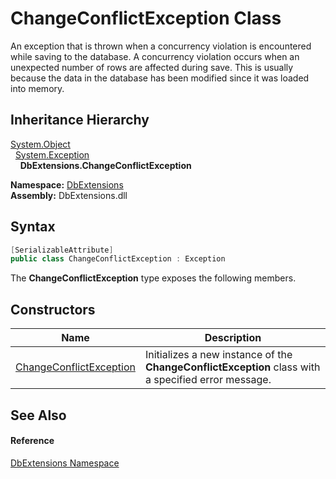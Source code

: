 ChangeConflictException Class
=============================
An exception that is thrown when a concurrency violation is encountered while saving to the database. A concurrency violation occurs when an unexpected number of rows are affected during save. This is usually because the data in the database has been modified since it was loaded into memory.


Inheritance Hierarchy
---------------------
[System.Object][1]  
  [System.Exception][2]  
    **DbExtensions.ChangeConflictException**  
  
**Namespace:** [DbExtensions][3]  
**Assembly:** DbExtensions.dll

Syntax
------

```csharp
[SerializableAttribute]
public class ChangeConflictException : Exception
```

The **ChangeConflictException** type exposes the following members.


Constructors
------------

| Name                         | Description                                                                                         |
| ---------------------------- | --------------------------------------------------------------------------------------------------- |
| [ChangeConflictException][4] | Initializes a new instance of the **ChangeConflictException** class with a specified error message. |


See Also
--------

#### Reference
[DbExtensions Namespace][3]  

[1]: https://learn.microsoft.com/dotnet/api/system.object
[2]: https://learn.microsoft.com/dotnet/api/system.exception
[3]: ../README.md
[4]: _ctor.md